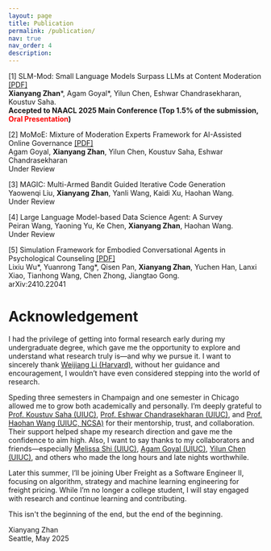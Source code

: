 ```yaml
---
layout: page
title: Publication
permalink: /publication/
nav: true
nav_order: 4
description:
---
```


[1] SLM-Mod: Small Language Models Surpass LLMs at Content Moderation [[PDF]](https://aclanthology.org/2025.naacl-long.441.pdf)<br />
**Xianyang Zhan**\*, Agam Goyal\*, Yilun Chen, Eshwar Chandrasekharan, Koustuv Saha. <br />
**Accepted to  NAACL 2025 Main Conference (Top 1.5% of the submission, <span style="color:rgb(255, 0, 0); font-weight: bold;">Oral Presentation</span>)**

[2] MoMoE: Mixture of Moderation Experts Framework for AI-Assisted Online Governance [[PDF]](https://arxiv.org/pdf/2505.14483)<br />
Agam Goyal, **Xianyang Zhan**, Yilun Chen, Koustuv Saha, Eshwar Chandrasekharan <br />
Under Review

[3] MAGIC: Multi-Armed Bandit Guided Iterative Code Generation <br />
Yaowenqi Liu, **Xianyang Zhan**, Yanli Wang, Kaidi Xu, Haohan Wang. <br />
Under Review

[4] Large Language Model-based Data Science Agent: A Survey <br />
Peiran Wang, Yaoning Yu, Ke Chen, **Xianyang Zhan**, Haohan Wang. <br />
Under Review

[5] Simulation Framework for Embodied Conversational Agents in Psychological Counseling [[PDF]](https://arxiv.org/pdf/2410.22041v1)<br />
Lixiu Wu\*, Yuanrong Tang\*, Qisen Pan, **Xianyang Zhan**, Yuchen Han, Lanxi Xiao, Tianhong Wang, Chen Zhong, Jiangtao Gong. <br />
arXiv:2410.22041

# Acknowledgement
I had the privilege of getting into formal research early during my undergraduate degree, which gave me the opportunity to explore and understand what research truly is—and why we pursue it. I want to sincerely thank [Weijiang Li (Harvard)](https://vickyli99.github.io/), without her guidance and encouragement, I wouldn’t have even considered stepping into the world of research.

Speding three semesters in Champaign and one semester in Chicago allowed me to grow both academically and personally. I’m deeply grateful to [Prof. Koustuv Saha (UIUC)](https://koustuv.com/), [Prof. Eshwar Chandrasekharan (UIUC)](http://www.eshwarchandrasekharan.com/), and [Prof. Haohan Wang (UIUC, NCSA)](https://haohanwang.github.io/index.html) for their mentorship, trust, and collaboration. Their support helped shape my research direction and gave me the confidence to aim high. Also, I want to say thanks to my collaborators and friends—especially [Melissa Shi (UIUC)](https://melissashi2002.github.io/), [Agam Goyal (UIUC)](https://agoyal0512.github.io/), [Yilun Chen (UIUC)](https://achieved-mind-fe1.notion.site/Allen-Chen-s-Past-Contribution-bb44c951dead489fb5350cdf0735f770), and others who made the long hours and late nights worthwhile.

Later this summer, I’ll be joining Uber Freight as a Software Engineer II, focusing on algorithm, strategy and machine learning engineering for freight pricing. While I’m no longer a college student, I will stay engaged with research and continue learning and contributing.

This isn't the beginning of the end, but the end of the beginning. 

Xianyang Zhan <br />
Seattle, May 2025